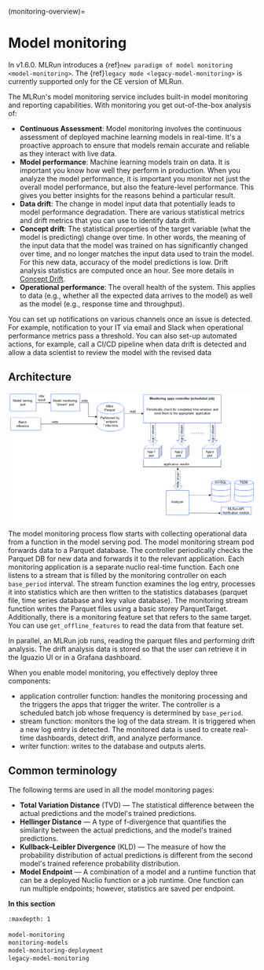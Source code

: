 (monitoring-overview)=

# Model monitoring

In v1.6.0. MLRun introduces a {ref}`new paradigm of model monitoring <model-monitoring>`. 
The {ref}`legacy mode <legacy-model-monitoring>` is currently supported only for the CE version of MLRun.

The MLRun's model monitoring service includes built-in model monitoring and reporting capabilities. With monitoring you get
out-of-the-box analysis of:

- **Continuous Assessment**: Model monitoring involves the continuous assessment of deployed machine learning models in real-time. 
   It's a proactive approach to ensure that models remain accurate and reliable as they interact with live data.
- **Model performance**: Machine learning models train on data. It is important you know how well they perform in production.
  When you analyze the model performance, it is important you monitor not just the overall model performance, but also the
  feature-level performance. This gives you better insights for the reasons behind a particular result.
- **Data drift**: The change in model input data that potentially leads to model performance degradation. There are various
  statistical metrics and drift metrics that you can use to identify data drift.
- **Concept drift**: The statistical properties of the target variable (what the model is predicting) change over time. 
In other words, the meaning of the input data that the model was trained on has significantly changed over time,  and no longer matches the input data used to train the model. For this new data, accuracy of the model predictions is low. Drift analysis statistics are computed once an hour. See more details in <a href="https://www.iguazio.com/glossary/concept-drift/" target="_blank">Concept Drift</a>.
- **Operational performance**: The overall health of the system. This applies to data (e.g., whether all the
  expected data arrives to the model) as well as the model (e.g., response time and throughput). 

You can set up notifications on various channels once an issue is detected. For example, notification
to your IT via email and Slack when operational performance metrics pass a threshold. You can also set-up automated actions, for example,
call a CI/CD pipeline when data drift is detected and allow a data scientist to review the model with the revised data

## Architecture

<img src="../_static/images/model-monitoring.png" width="1100" >

The model monitoring process flow starts with collecting operational data from a function in the model serving pod. The model 
monitoring stream pod forwards data to a Parquet database. 
The controller periodically checks the Parquet DB for new data and forwards it to the relevant application. 
Each monitoring application is a separate nuclio real-time function. Each one listens to a stream that is filled by 
the monitoring controller on each `base_period` interval.
The stream function examines 
the log entry, processes it into statistics which are then written to the statistics databases (parquet file, time series database and key value database). 
The monitoring stream function writes the Parquet files using a basic storey ParquetTarget. Additionally, there is a monitoring feature set that refers 
to the same target. You can use `get_offline_features` to read the data from that feature set. 

In parallel, an MLRun job runs, reading the parquet files and performing drift analysis. The drift analysis data is stored so 
that the user can retrieve it in the Iguazio UI or in a Grafana dashboard.

When you enable model monitoring, you effectively deploy three components:
- application controller function: handles the monitoring processing and the triggers the apps that trigger the writer. The controller is a scheduled batch job whose frequency is determined by `base_period`. 
- stream function: monitors the log of the data stream. It is triggered when a new log entry is detected. The monitored data is used to create real-time dashboards, detect drift, and analyze performance.
- writer function: writes to the database and outputs alerts.

## Common terminology
The following terms are used in all the model monitoring pages:
* **Total Variation Distance** (TVD) &mdash; The statistical difference between the actual predictions and the model's trained predictions.
* **Hellinger Distance** &mdash; A type of f-divergence that quantifies the similarity between the actual predictions, and the model's trained predictions.
* **Kullback–Leibler Divergence** (KLD) &mdash; The measure of how the probability distribution of actual predictions is different from the second model's trained reference probability distribution.
* **Model Endpoint** &mdash; A combination of a model and a runtime function that can be a deployed Nuclio function or a job runtime. One function can run multiple endpoints; however, statistics are saved per endpoint.

**In this section**

```{toctree}
:maxdepth: 1

model-monitoring
monitoring-models
model-monitoring-deployment
legacy-model-monitoring
```
